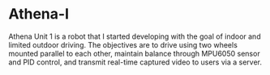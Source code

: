 # Athena-I
Athena Unit 1 is a robot that I started developing with the goal of indoor and limited outdoor driving. The objectives are to drive using two wheels mounted parallel to each other, maintain balance through MPU6050 sensor and PID control, and transmit real-time captured video to users via a server.
